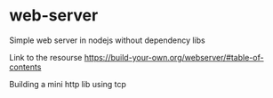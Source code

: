 # web-server
Simple web server in nodejs without dependency libs

Link to the resourse
https://build-your-own.org/webserver/#table-of-contents

Building a mini http lib using tcp
